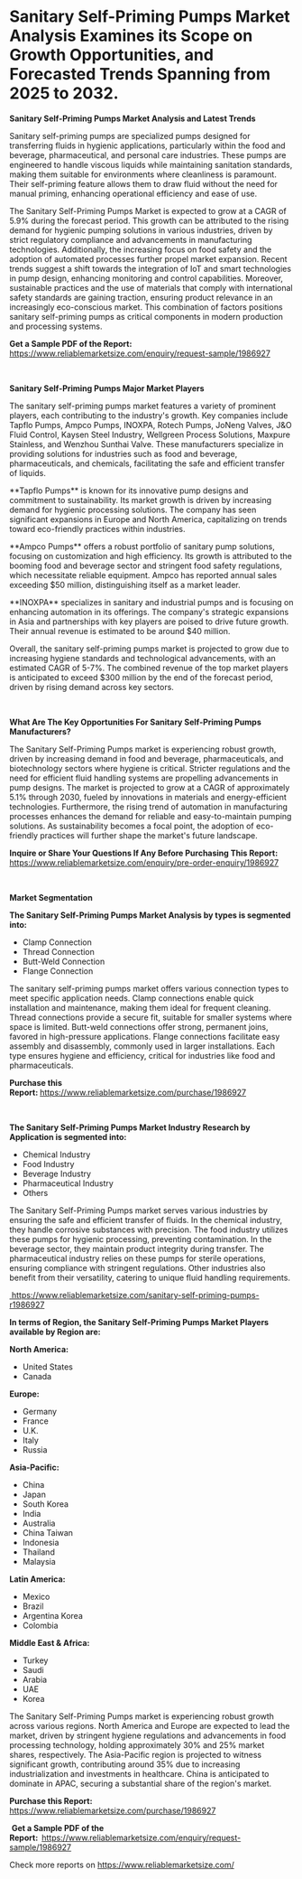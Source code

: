 <p><h1>Sanitary Self-Priming Pumps Market Analysis Examines its Scope on Growth Opportunities, and Forecasted Trends Spanning from 2025 to 2032.</h1></p><p><strong>Sanitary Self-Priming Pumps Market Analysis and Latest Trends</strong></p>
<p><p>Sanitary self-priming pumps are specialized pumps designed for transferring fluids in hygienic applications, particularly within the food and beverage, pharmaceutical, and personal care industries. These pumps are engineered to handle viscous liquids while maintaining sanitation standards, making them suitable for environments where cleanliness is paramount. Their self-priming feature allows them to draw fluid without the need for manual priming, enhancing operational efficiency and ease of use.</p><p>The Sanitary Self-Priming Pumps Market is expected to grow at a CAGR of 5.9% during the forecast period. This growth can be attributed to the rising demand for hygienic pumping solutions in various industries, driven by strict regulatory compliance and advancements in manufacturing technologies. Additionally, the increasing focus on food safety and the adoption of automated processes further propel market expansion. Recent trends suggest a shift towards the integration of IoT and smart technologies in pump design, enhancing monitoring and control capabilities. Moreover, sustainable practices and the use of materials that comply with international safety standards are gaining traction, ensuring product relevance in an increasingly eco-conscious market. This combination of factors positions sanitary self-priming pumps as critical components in modern production and processing systems.</p></p>
<p><strong>Get a Sample PDF of the Report:&nbsp;</strong> <a href="https://www.reliablemarketsize.com/enquiry/request-sample/1986927?utm_campaign=1943&utm_medium=2&utm_source=Github&utm_content=ia&utm_term=02032025&utm_id=sanitary-self-priming-pumps">https://www.reliablemarketsize.com/enquiry/request-sample/1986927</a></p>
<p>&nbsp;</p>
<p><strong>Sanitary Self-Priming Pumps Major Market Players</strong></p>
<p><p>The sanitary self-priming pumps market features a variety of prominent players, each contributing to the industry's growth. Key companies include Tapflo Pumps, Ampco Pumps, INOXPA, Rotech Pumps, JoNeng Valves, J&O Fluid Control, Kaysen Steel Industry, Wellgreen Process Solutions, Maxpure Stainless, and Wenzhou Sunthai Valve. These manufacturers specialize in providing solutions for industries such as food and beverage, pharmaceuticals, and chemicals, facilitating the safe and efficient transfer of liquids.</p><p>**Tapflo Pumps** is known for its innovative pump designs and commitment to sustainability. Its market growth is driven by increasing demand for hygienic processing solutions. The company has seen significant expansions in Europe and North America, capitalizing on trends toward eco-friendly practices within industries.</p><p>**Ampco Pumps** offers a robust portfolio of sanitary pump solutions, focusing on customization and high efficiency. Its growth is attributed to the booming food and beverage sector and stringent food safety regulations, which necessitate reliable equipment. Ampco has reported annual sales exceeding $50 million, distinguishing itself as a market leader.</p><p>**INOXPA** specializes in sanitary and industrial pumps and is focusing on enhancing automation in its offerings. The company's strategic expansions in Asia and partnerships with key players are poised to drive future growth. Their annual revenue is estimated to be around $40 million.</p><p>Overall, the sanitary self-priming pumps market is projected to grow due to increasing hygiene standards and technological advancements, with an estimated CAGR of 5-7%. The combined revenue of the top market players is anticipated to exceed $300 million by the end of the forecast period, driven by rising demand across key sectors.</p></p>
<p>&nbsp;</p>
<p><strong>What Are The Key Opportunities For Sanitary Self-Priming Pumps Manufacturers?</strong></p>
<p><p>The Sanitary Self-Priming Pumps market is experiencing robust growth, driven by increasing demand in food and beverage, pharmaceuticals, and biotechnology sectors where hygiene is critical. Stricter regulations and the need for efficient fluid handling systems are propelling advancements in pump designs. The market is projected to grow at a CAGR of approximately 5.1% through 2030, fueled by innovations in materials and energy-efficient technologies. Furthermore, the rising trend of automation in manufacturing processes enhances the demand for reliable and easy-to-maintain pumping solutions. As sustainability becomes a focal point, the adoption of eco-friendly practices will further shape the market's future landscape.</p></p>
<p><strong>Inquire or Share Your Questions If Any Before Purchasing This Report:</strong> <a href="https://www.reliablemarketsize.com/enquiry/pre-order-enquiry/1986927?utm_campaign=1943&utm_medium=2&utm_source=Github&utm_content=ia&utm_term=02032025&utm_id=sanitary-self-priming-pumps">https://www.reliablemarketsize.com/enquiry/pre-order-enquiry/1986927</a></p>
<p>&nbsp;</p>
<p><strong>Market Segmentation</strong></p>
<p><strong>The Sanitary Self-Priming Pumps Market Analysis by types is segmented into:</strong></p>
<p><ul><li>Clamp Connection</li><li>Thread Connection</li><li>Butt-Weld Connection</li><li>Flange Connection</li></ul></p>
<p><p>The sanitary self-priming pumps market offers various connection types to meet specific application needs. Clamp connections enable quick installation and maintenance, making them ideal for frequent cleaning. Thread connections provide a secure fit, suitable for smaller systems where space is limited. Butt-weld connections offer strong, permanent joins, favored in high-pressure applications. Flange connections facilitate easy assembly and disassembly, commonly used in larger installations. Each type ensures hygiene and efficiency, critical for industries like food and pharmaceuticals.</p></p>
<p><strong>Purchase this Report:&nbsp;</strong><a href="https://www.reliablemarketsize.com/purchase/1986927?utm_campaign=1943&utm_medium=2&utm_source=Github&utm_content=ia&utm_term=02032025&utm_id=sanitary-self-priming-pumps">https://www.reliablemarketsize.com/purchase/1986927</a></p>
<p>&nbsp;</p>
<p><strong>The Sanitary Self-Priming Pumps Market Industry Research by Application is segmented into:</strong></p>
<p><ul><li>Chemical Industry</li><li>Food Industry</li><li>Beverage Industry</li><li>Pharmaceutical Industry</li><li>Others</li></ul></p>
<p><p>The Sanitary Self-Priming Pumps market serves various industries by ensuring the safe and efficient transfer of fluids. In the chemical industry, they handle corrosive substances with precision. The food industry utilizes these pumps for hygienic processing, preventing contamination. In the beverage sector, they maintain product integrity during transfer. The pharmaceutical industry relies on these pumps for sterile operations, ensuring compliance with stringent regulations. Other industries also benefit from their versatility, catering to unique fluid handling requirements.</p></p>
<p><a href="https://www.reliablemarketsize.com/sanitary-self-priming-pumps-r1986927?utm_campaign=1943&utm_medium=2&utm_source=Github&utm_content=ia&utm_term=02032025&utm_id=sanitary-self-priming-pumps">&nbsp;https://www.reliablemarketsize.com/sanitary-self-priming-pumps-r1986927</a></p>
<p><strong>In terms of Region, the Sanitary Self-Priming Pumps Market Players available by Region are:</strong></p>
<p>
    <p> <strong> North America: </strong>
        <ul>
            <li>United States</li>
            <li>Canada</li>
        </ul>
        </p> 
    <p> <strong> Europe: </strong>
        <ul>
            <li>Germany</li>
            <li>France</li>
            <li>U.K.</li>
            <li>Italy</li>
            <li>Russia</li>
        </ul>
        </p> 
    <p> <strong> Asia-Pacific: </strong>
        <ul>
            <li>China</li>
            <li>Japan</li>
            <li>South Korea</li>
            <li>India</li>
            <li>Australia</li>
            <li>China Taiwan</li>
            <li>Indonesia</li>
            <li>Thailand</li>
            <li>Malaysia</li>
        </ul>
        </p> 
    <p> <strong> Latin America: </strong>
        <ul>
            <li>Mexico</li>
            <li>Brazil</li>
            <li>Argentina Korea</li>
            <li>Colombia</li>
        </ul>
        </p> 
    <p> <strong> Middle East & Africa: </strong>
        <ul>
            <li>Turkey</li>
            <li>Saudi</li>
            <li>Arabia</li>
            <li>UAE</li>
            <li>Korea</li>
        </ul>
    </p>
    </p>
<p><p>The Sanitary Self-Priming Pumps market is experiencing robust growth across various regions. North America and Europe are expected to lead the market, driven by stringent hygiene regulations and advancements in food processing technology, holding approximately 30% and 25% market shares, respectively. The Asia-Pacific region is projected to witness significant growth, contributing around 35% due to increasing industrialization and investments in healthcare. China is anticipated to dominate in APAC, securing a substantial share of the region's market.</p></p>
<p><strong>Purchase this Report: </strong><a href="https://www.reliablemarketsize.com/purchase/1986927?utm_campaign=1943&utm_medium=2&utm_source=Github&utm_content=ia&utm_term=02032025&utm_id=sanitary-self-priming-pumps">https://www.reliablemarketsize.com/purchase/1986927</a></p>
<p>&nbsp;<strong>Get a Sample PDF of the Report:&nbsp;&nbsp;</strong><a href="https://www.reliablemarketsize.com/enquiry/request-sample/1986927?utm_campaign=1943&utm_medium=2&utm_source=Github&utm_content=ia&utm_term=02032025&utm_id=sanitary-self-priming-pumps">https://www.reliablemarketsize.com/enquiry/request-sample/1986927</a></p>
<p><strong></strong></p>
<p>Check more reports on <a href="https://www.reliablemarketsize.com/?utm_campaign=1943&utm_medium=2&utm_source=Github&utm_content=ia&utm_term=02032025&utm_id=sanitary-self-priming-pumps">https://www.reliablemarketsize.com/</a></p>